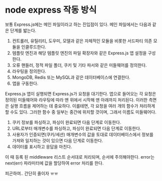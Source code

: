 # node express 작동 방식

보통 Express.js에는 메인 파일이라고 하는 진입점이 있다. 메인 파일에서는 다음과 같은 단계를 밟는다.

1. 컨트롤러, 유틸리티, 도우미, 모델과 같은 자체적인 모듈을 비롯한 서드파티 의존 모듈을 인클루드한다.
2. 템플릿 엔진과 해당 템플릿 엔진의 파일 확장자와 같은 Express.js 앱 설정을 구성한다.
3. 오류 핸들러, 정적 파일 폴더, 쿠키 및 기타 파서와 같은 미들웨어를 정의한다.
4. 라우팅을 정의한다.
5. MongoDB, Redis 또는 MySQL과 같은 데이터베이스에 연결한다.
6. 앱을 구동한다.

Express.js 앱이 실행되면 Express.js가 요청을 대기한다. 앱으로 들어오는 각 요청은 정의된 미들웨어와 라우팅에 따라 맨 위에서 시작해 맨 아래까지 처리된다. 이러한 측면은 실행 흐름을 제어하는 데 중요하다. 이를테면, 각 요청을 여러 개의 함수가 처리하게 할 수도 있다. 그러한 함수 중 일부는 중간에 위치할 것이며, 그래서 이름도 미들웨어다.

1. 쿠키 정보를 파싱하고, 파싱이 완료되면 다음 단계로 이동한다.
2. URL로부터 매개변수를 파싱하고, 파싱이 완료되면 다음 단계로 이동한다.
3. 사용자가 인증되면(쿠키/세션) 매개변수의 값을 토대로 데이터베이스에서 정보를 가져와 일치하는 것이 있으면 다음 단계로 이동한다.
4. 데이터를 표시하고 응답을 마친다.

이 때 등록 된 middleware 리스트 순서대로 처리되며, 순서에 주의해야한다.
error는 next(err) 파라미터에 값을 할당하여 error 처리를 한다.

피곤하여.. 간단히 줄이자 ㅠㅠ